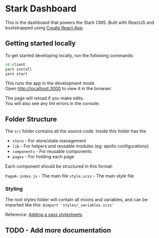 # Stark Dashboard

This is the dashboard that powers the Stark CMS. Built with ReactJS and
bootstrapped using [Create React App](https://facebook.github.io/create-react-app/docs/getting-started).

## Getting started locally

To get started developing locally, run the following commands:

```bash
cd client
yarn install
yarn start
```

This runs the app in the development mode.<br>
Open [http://localhost:3000](http://localhost:3000) to view it in the browser.

The page will reload if you make edits.<br>
You will also see any lint errors in the console.

## Folder Structure

The `src` folder contains all the source code. Inside this folder has the

-   `store` - For store/state management
-   `lib` - For helpers and reusable modules (eg: apollo configurations)
-   `components` - For reusable components
-   `pages` - For holding each page

Each component should be structured in this format:

`PageA`-
`index.js` - The main file
`style.scss` - The main style file

### Styling

The root styles folder will contain all mixins and variables, and can be imported like this:
`@import 'styles/_variables.scss'`

Reference: [Adding a sass stylesheets](https://facebook.github.io/create-react-app/docs/adding-a-sass-stylesheet)

## TODO - Add more documentation
